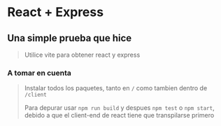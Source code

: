 # React + Express
## Una simple prueba que hice

> Utilice vite para obtener react y express

### A tomar en cuenta
> Instalar todos los paquetes, tanto en `/` como tambien dentro de `/client`
> 
> Para depurar usar ```npm run build``` y despues ```npm test``` o ```npm start```, debido a que el client-end de react tiene que transpilarse primero